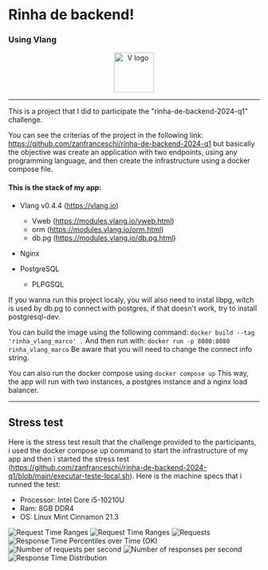 # Rinha de backend!
### Using Vlang

<div align="center">
<p>
    <a href="https://vlang.io/" target="_blank"><img width="80" src="https://raw.githubusercontent.com/vlang/v-logo/master/dist/v-logo.svg?sanitize=true" alt="V logo"></a>
</p>

</div>
<hr>
This is a project that I did to participate the "rinha-de-backend-2024-q1" challenge.

You can see the criterias of the project in the following link: https://github.com/zanfranceschi/rinha-de-backend-2024-q1 but basically the objective was create an application with two endpoints, using any programming language, and then create the infrastructure using a docker compose file.

#### This is the stack of my app:

- Vlang v0.4.4 (https://vlang.io)
  - Vweb (https://modules.vlang.io/vweb.html)
  - orm (https://modules.vlang.io/orm.html)
  - db.pg (https://modules.vlang.io/db.pg.html)

- Nginx
- PostgreSQL
  - PLPGSQL


If you wanna run this project localy, you will also need to instal libpg, witch is used by db.pg to connect with postgres, if that doesn't work, try to install postgresql-dev.

You can build the image using the following command:
```docker build --tag 'rinha_vlang_marco' .```
And then run with:
```docker run -p 8080:8080 rinha_vlang_marco```
Be aware that you will need to change the connect info string.

You can also run the docker compose using 
```docker compose up```
This way, the app will run with two instances, a postgres instance and a nginx load balancer.
<hr>

## Stress test

Here is the stress test result that the challenge provided to the participants, i used the docker compose up command to start the infrastructure of my app and then i started the stress test (https://github.com/zanfranceschi/rinha-de-backend-2024-q1/blob/main/executar-teste-local.sh). Here is the machine specs that i runned the test:

- Processor: Intel Core i5-10210U
- Ram: 8GB DDR4 
- OS: Linux Mint Cinnamon 21.3

<img src="https://github.com/marcoagpegoraro/rinha-de-backend-2024-q1-marcoagpegoraro/blob/main/stresstest/1.jpeg?raw=true" alt="Request Time Ranges"/>
<img src="https://github.com/marcoagpegoraro/rinha-de-backend-2024-q1-marcoagpegoraro/blob/main/stresstest/1.jpeg?raw=true" alt="Request Time Ranges"/>
<img src="https://github.com/marcoagpegoraro/rinha-de-backend-2024-q1-marcoagpegoraro/blob/main/stresstest/3.jpeg?raw=true" alt="Requests"/>
<img src="https://github.com/marcoagpegoraro/rinha-de-backend-2024-q1-marcoagpegoraro/blob/main/stresstest/4.jpeg?raw=true" alt="Response Time Percentiles over Time (OK)"/>
<img src="https://github.com/marcoagpegoraro/rinha-de-backend-2024-q1-marcoagpegoraro/blob/main/stresstest/5.jpeg?raw=true" alt="Number of requests per second"/>
<img src="https://github.com/marcoagpegoraro/rinha-de-backend-2024-q1-marcoagpegoraro/blob/main/stresstest/6.jpeg?raw=true" alt="Number of responses per second"/>
<img src="https://github.com/marcoagpegoraro/rinha-de-backend-2024-q1-marcoagpegoraro/blob/main/stresstest/7.jpeg?raw=true" alt="Response Time Distribution"/>
